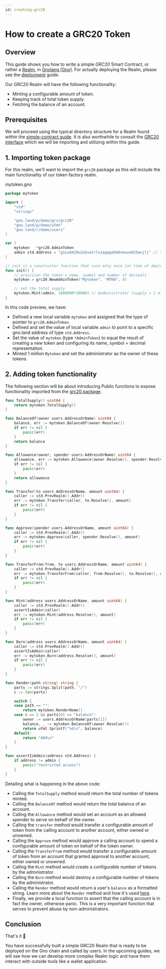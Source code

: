 ```yaml
---
id: creating-grc20
---
```


# How to create a GRC20 Token

## Overview

This guide shows you how to write a simple _GRC20_ Smart Contract, or rather a [Realm](../explanation/realms.md), in [Gnolang (Gno)](../explanation/gno-language.md). For actually deploying the Realm, please see the [deployment](deploy.md) guide.

Our _GRC20_ Realm will have the following functionality:

- Minting a configurable amount of token.
- Keeping track of total token supply.
- Fetching the balance of an account.

## Prerequisites

We will proceed using the typical directory structure for a Realm found within the [simple-contract guide](simple-contract.md). It is also worthwhile to consult the [GRC20 interface](../../../../examples/gno.land/p/demo/grc/grc20/igrc20.gno) which we will be importing and utilizing within this guide.

## 1. Importing token package
For this realm, we'll want to import the `grc20` package as this will include the main functionality of our token factory realm.

mytoken.gno
```go
package mytoken

import (
	"std"
	"strings"

	"gno.land/p/demo/grc/grc20"
	"gno.land/p/demo/ufmt"
	"gno.land/r/demo/users"
)

var (
	mytoken   *grc20.AdminToken
	admin std.Address = "g1us8428u2a5satrlxzagqqa5m6vmuze025anjlj" // set admin account
)

// init is a constructor function that runs only once (at time of deployment)
func init() {
    // provision the token's name, symbol and number of decimals
	mytoken = grc20.NewAdminToken("Mytoken", "MTKN", 4)

    // set the total supply
	mytoken.Mint(admin, 1000000*10000) // @administrator (supply = 1 million)
}
```

In this code preview, we have:
- Defined a new local variable `mytoken` and assigned that the type of pointer to `grc20.AdminToken`.
- Defined and set the value of local variable `admin` to point to a specific gno.land address of type `std.Address`.
- Set the value of `mytoken` (type `*AdminToken`) to equal the result of creating a new token and configuring its name, symbol + decimal representation.
- Minted 1 million `Mytoken` and set the administrator as the owner of these tokens.

## 2. Adding token functionality

The following section will be about introducing Public functions to expose functionality imported from the [grc20 package](../../../../examples/gno.land/p/demo/grc/grc20).

```go
func TotalSupply() uint64 {
	return mytoken.TotalSupply()
}

func BalanceOf(owner users.AddressOrName) uint64 {
	balance, err := mytoken.BalanceOf(owner.Resolve())
	if err != nil {
		panic(err)
	}
	return balance
}

func Allowance(owner, spender users.AddressOrName) uint64 {
	allowance, err := mytoken.Allowance(owner.Resolve(), spender.Resolve())
	if err != nil {
		panic(err)
	}
	return allowance
}

func Transfer(to users.AddressOrName, amount uint64) {
	caller := std.PrevRealm().Addr()
	err := mytoken.Transfer(caller, to.Resolve(), amount)
	if err != nil {
		panic(err)
	}
}

func Approve(spender users.AddressOrName, amount uint64) {
	caller := std.PrevRealm().Addr()
	err := mytoken.Approve(caller, spender.Resolve(), amount)
	if err != nil {
		panic(err)
	}
}

func TransferFrom(from, to users.AddressOrName, amount uint64) {
	caller := std.PrevRealm().Addr()
	err := mytoken.TransferFrom(caller, from.Resolve(), to.Resolve(), amount)
	if err != nil {
		panic(err)
	}
}

func Mint(address users.AddressOrName, amount uint64) {
	caller := std.PrevRealm().Addr()
	assertIsAdmin(caller)
	err := mytoken.Mint(address.Resolve(), amount)
	if err != nil {
		panic(err)
	}
}

func Burn(address users.AddressOrName, amount uint64) {
	caller := std.PrevRealm().Addr()
	assertIsAdmin(caller)
	err := mytoken.Burn(address.Resolve(), amount)
	if err != nil {
		panic(err)
	}
}

func Render(path string) string {
	parts := strings.Split(path, "/")
	c := len(parts)

	switch {
	case path == "":
		return mytoken.RenderHome()
	case c == 2 && parts[0] == "balance":
		owner := users.AddressOrName(parts[1])
		balance, _ := mytoken.BalanceOf(owner.Resolve())
		return ufmt.Sprintf("%d\n", balance)
	default:
		return "404\n"
	}
}

func assertIsAdmin(address std.Address) {
	if address != admin {
		panic("restricted access")
	}
}
```

Detailing what is happening in the above code:
- Calling the `TotalSupply` method would return the total number of tokens minted.
- Calling the `BalanceOf` method would return the total balance of an account.
- Calling the `Allowance` method would set an account as an allowed spender to serve on behalf of the owner.
- Calling the `transfer` method would transfer a configurable amount of token from the calling account to another account, either owned or unowned.
- Calling the `Approve` method would approve a calling account to spend a configurable amount of token on behalf of the token owner.
- Calling the `TransferFrom` method would transfer a configurable amount of token from an account that granted approval to another account, either owned or unowned.
- Calling the `Mint` method would create a configurable number of tokens by the administrator.
- Calling the `Burn` method would destroy a configurable number of tokens by the administrator.
- Calling the `Render` method would return a user's `balance` as a formatted string. Learn more about the `Render`
  method and how it's used [here](../explanation/realms.md).
- Finally, we provide a local function to assert that the calling account is in fact the owner, otherwise panic. This is a very important function that serves to prevent abuse by non-administrators.

## Conclusion

That's it 🎉

You have successfully built a simple GRC20 Realm that is ready to be deployed on the Gno chain and called by users.
In the upcoming guides, we will see how we can develop more complex Realm logic and have them interact with outside tools like a wallet application.
